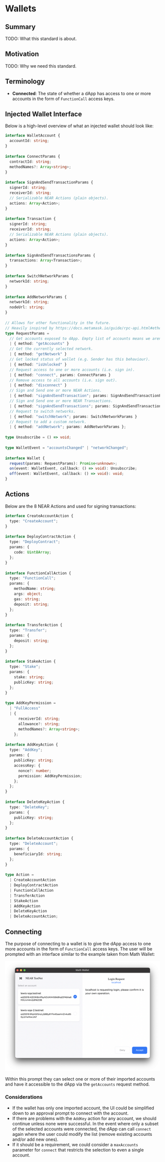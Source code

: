# Wallets

## Summary

TODO: What this standard is about.

## Motivation

TODO: Why we need this standard.

## Terminology

- **Connected**: The state of whether a dApp has access to one or more accounts in the form of `FunctionCall` access keys.

## Injected Wallet Interface

Below is a high-level overview of what an injected wallet should look like: 

```ts
interface WalletAccount {
  accountId: string;
}

interface ConnectParams {
  contractId: string;
  methodNames?: Array<string>;
}

interface SignAndSendTransactionParams {
  signerId: string;
  receiverId: string;
  // Serializable NEAR Actions (plain objects).
  actions: Array<Action>;
}

interface Transaction {
  signerId: string;
  receiverId: string;
  // Serializable NEAR Actions (plain objects).
  actions: Array<Action>;
}

interface SignAndSendTransactionsParams {
  transactions: Array<Transaction>;
}

interface SwitchNetworkParams {
  networkId: string;
}

interface AddNetworkParams {
  networkId: string;
  nodeUrl: string;
}

// Allows for other functionality in the future.
// Heavily inspired by https://docs.metamask.io/guide/rpc-api.html#ethereum-json-rpc-methods.
type RequestParams =
  // Get accounts exposed to dApp. Empty list of accounts means we aren't connected.
  | { method: "getAccounts" }
  // Get the currently selected network.
  | { method: "getNetwork" }
  // Get locked status of wallet (e.g. Sender has this behaviour).
  | { method: "isUnlocked" }
  // Request access to one or more accounts (i.e. sign in).
  | { method: "connect", params: ConnectParams }
  // Remove access to all accounts (i.e. sign out).
  | { method: "disconnect" }
  // Sign and Send one or more NEAR Actions.
  | { method: "signAndSendTransaction"; params: SignAndSendTransactionParams }
  // Sign and Send one or more NEAR Transactions.
  | { method: "signAndSendTransactions"; params: SignAndSendTransactionsParams }
  // Request to switch networks.
  | { method: "switchNetwork"; params: SwitchNetworkParams }
  // Request to add a custom network.
  | { method: "addNetwork"; params: AddNetworkParams };

type Unsubscribe = () => void;

type WalletEvent = "accountsChanged" | "networkChanged";

interface Wallet {
  request(params: RequestParams): Promise<unknown>;
  on(event: WalletEvent, callback: () => void): Unsubscribe;
  off(event: WalletEvent, callback: () => void): void;
}


```

## Actions

Below are the 8 NEAR Actions and used for signing transactions:

```ts
interface CreateAccountAction {
  type: "CreateAccount";
}

interface DeployContractAction {
  type: "DeployContract";
  params: {
    code: Uint8Array;
  };
}

interface FunctionCallAction {
  type: "FunctionCall";
  params: {
    methodName: string;
    args: object;
    gas: string;
    deposit: string;
  };
}

interface TransferAction {
  type: "Transfer";
  params: {
    deposit: string;
  };
}

interface StakeAction {
  type: "Stake";
  params: {
    stake: string;
    publicKey: string;
  };
}

type AddKeyPermission =
  | "FullAccess"
  | {
      receiverId: string;
      allowance?: string;
      methodNames?: Array<string>;
    };

interface AddKeyAction {
  type: "AddKey";
  params: {
    publicKey: string;
    accessKey: {
      nonce?: number;
      permission: AddKeyPermission;
    };
  };
}

interface DeleteKeyAction {
  type: "DeleteKey";
  params: {
    publicKey: string;
  };
}

interface DeleteAccountAction {
  type: "DeleteAccount";
  params: {
    beneficiaryId: string;
  };
}

type Action =
  | CreateAccountAction
  | DeployContractAction
  | FunctionCallAction
  | TransferAction
  | StakeAction
  | AddKeyAction
  | DeleteKeyAction
  | DeleteAccountAction;
```

## Connecting

The purpose of connecting to a wallet is to give the dApp access to one more accounts in the form of `FunctionCall` access keys. The user will be prompted with an interface similar to the example taken from Math Wallet:

![Connect Prompt](assets/connect-prompt.png)

Within this prompt they can select one or more of their imported accounts and have it accessible to the dApp via the `getAccounts` request method.

### Considerations

- If the wallet has only one imported account, the UI could be simplified down to an approval prompt to connect with the account.
- If there are problems with the `AddKey` action for any account, we should continue unless none were successful. In the event where only a subset of the selected accounts were connected, the dApp can call `connect` again where the user could modify the list (remove existing accounts and/or add new ones).
- If it should be a requirement, we could consider a `maxAccounts` parameter for `connect` that restricts the selection to even a single account.

